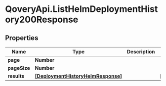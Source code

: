 # QoveryApi.ListHelmDeploymentHistory200Response

## Properties

Name | Type | Description | Notes
------------ | ------------- | ------------- | -------------
**page** | **Number** |  | 
**pageSize** | **Number** |  | 
**results** | [**[DeploymentHistoryHelmResponse]**](DeploymentHistoryHelmResponse.md) |  | [optional] 


